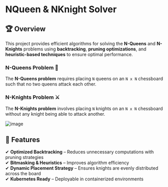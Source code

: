 # NQueen & NKnight Solver

## 🏆 Overview
This project provides efficient algorithms for solving the **N-Queens** and **N-Knights** problems using **backtracking**, **pruning optimizations**, and **heuristic-based techniques** to ensure optimal performance.

### N-Queens Problem 🏰
The **N-Queens problem** requires placing `N` queens on an `N x N` chessboard such that no two queens attack each other.

### N-Knights Problem ⚔️
The **N-Knights problem** involves placing `N` knights on an `N x N` chessboard without any knight being able to attack another.

![image](https://github.com/user-attachments/assets/f7ef4a48-c4aa-427f-a056-4ec55a4563bd)


## 🚀 Features
✔ **Optimized Backtracking** – Reduces unnecessary computations with pruning strategies  
✔ **Bitmasking & Heuristics** – Improves algorithm efficiency  
✔ **Dynamic Placement Strategy** – Ensures knights are evenly distributed across the board  
✔ **Kubernetes Ready** – Deployable in containerized environments  
